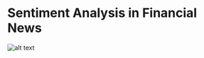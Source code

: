 # Sentiment Analysis in Financial News

![alt text](blob/main//financial-news_sentiment/Slide1.PNG)
